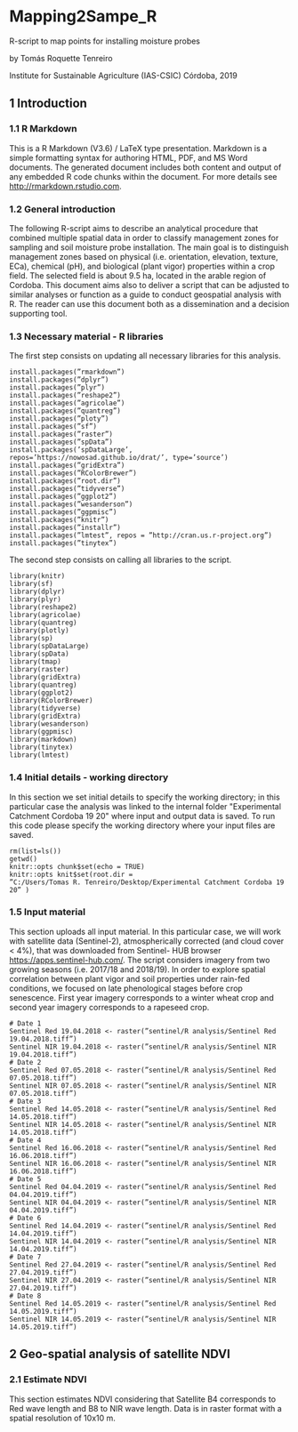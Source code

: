 # Mapping2Sampe_R
R-script to map points for installing moisture probes 

by Tomás Roquette Tenreiro

Institute for Sustainable Agriculture (IAS-CSIC)
Córdoba, 2019

## 1 Introduction

### 1.1 R Markdown

This is a R Markdown (V3.6) / LaTeX type presentation. Markdown is a simple formatting syntax
for authoring HTML, PDF, and MS Word documents. The generated document includes both
content and output of any embedded R code chunks within the document. For more details see
http://rmarkdown.rstudio.com.

### 1.2 General introduction

The following R-script aims to describe an analytical procedure that combined multiple spatial data
in order to classify management zones for sampling and soil moisture probe installation. The main
goal is to distinguish management zones based on physical (i.e. orientation, elevation, texture,
ECa), chemical (pH), and biological (plant vigor) properties within a crop field. The selected field is
about 9.5 ha, located in the arable region of Cordoba. This document aims also to deliver a script
that can be adjusted to similar analyses or function as a guide to conduct geospatial analysis with
R. The reader can use this document both as a dissemination and a decision supporting tool.

### 1.3 Necessary material - R libraries

The first step consists on updating all necessary libraries for this analysis.

```
install.packages(”rmarkdown”)
install.packages(”dplyr”)
install.packages(”plyr”)
install.packages(”reshape2”)
install.packages(”agricolae”)
install.packages(”quantreg”)
install.packages(”ploty”)
install.packages(”sf”)
install.packages(”raster”)
install.packages(”spData”)
install.packages(’spDataLarge’, repos=’https://nowosad.github.io/drat/’, type=’source’)
install.packages(”gridExtra”)
install.packages(”RColorBrewer”)
install.packages(”root.dir”)
install.packages(”tidyverse”)
install.packages(”ggplot2”)
install.packages(”wesanderson”)
install.packages(”ggpmisc”)
install.packages(”knitr”)
install.packages(”installr”)
install.packages(”lmtest”, repos = ”http://cran.us.r-project.org”)
install.packages(”tinytex”)
```

The second step consists on calling all libraries to the script.
```
library(knitr)
library(sf)
library(dplyr)
library(plyr)
library(reshape2)
library(agricolae)
library(quantreg)
library(plotly)
library(sp)
library(spDataLarge)
library(spData)
library(tmap)
library(raster)
library(gridExtra)
library(quantreg)
library(ggplot2)
library(RColorBrewer)
library(tidyverse)
library(gridExtra)
library(wesanderson)
library(ggpmisc)
library(markdown)
library(tinytex)
library(lmtest)
```
### 1.4 Initial details - working directory

In this section we set initial details to specify the working directory; in this particular case the analysis
was linked to the internal folder "Experimental Catchment Cordoba 19 20" where input and output
data is saved. To run this code please specify the working directory where your input files are saved.

```
rm(list=ls())
getwd()
knitr::opts chunk$set(echo = TRUE)
knitr::opts knit$set(root.dir =
”C:/Users/Tomas R. Tenreiro/Desktop/Experimental Catchment Cordoba 19 20” )
```

### 1.5 Input material

This section uploads all input material. In this particular case, we will work with satellite data
(Sentinel-2), atmospherically corrected (and cloud cover < 4%), that was downloaded from Sentinel-
HUB browser https://apps.sentinel-hub.com/. The script considers imagery from two growing seasons
(i.e. 2017/18 and 2018/19). In order to explore spatial correlation between plant vigor and soil
properties under rain-fed conditions, we focused on late phenological stages before crop senescence.
First year imagery corresponds to a winter wheat crop and second year imagery corresponds to a
rapeseed crop.

```
# Date 1
Sentinel Red 19.04.2018 <- raster(”sentinel/R analysis/Sentinel Red 19.04.2018.tiff”)
Sentinel NIR 19.04.2018 <- raster(”sentinel/R analysis/Sentinel NIR 19.04.2018.tiff”)
# Date 2
Sentinel Red 07.05.2018 <- raster(”sentinel/R analysis/Sentinel Red 07.05.2018.tiff”)
Sentinel NIR 07.05.2018 <- raster(”sentinel/R analysis/Sentinel NIR 07.05.2018.tiff”)
# Date 3
Sentinel Red 14.05.2018 <- raster(”sentinel/R analysis/Sentinel Red 14.05.2018.tiff”)
Sentinel NIR 14.05.2018 <- raster(”sentinel/R analysis/Sentinel NIR 14.05.2018.tiff”)
# Date 4
Sentinel Red 16.06.2018 <- raster(”sentinel/R analysis/Sentinel Red 16.06.2018.tiff”)
Sentinel NIR 16.06.2018 <- raster(”sentinel/R analysis/Sentinel NIR 16.06.2018.tiff”)
# Date 5
Sentinel Red 04.04.2019 <- raster(”sentinel/R analysis/Sentinel Red 04.04.2019.tiff”)
Sentinel NIR 04.04.2019 <- raster(”sentinel/R analysis/Sentinel NIR 04.04.2019.tiff”)
# Date 6
Sentinel Red 14.04.2019 <- raster(”sentinel/R analysis/Sentinel Red 14.04.2019.tiff”)
Sentinel NIR 14.04.2019 <- raster(”sentinel/R analysis/Sentinel NIR 14.04.2019.tiff”)
# Date 7
Sentinel Red 27.04.2019 <- raster(”sentinel/R analysis/Sentinel Red 27.04.2019.tiff”)
Sentinel NIR 27.04.2019 <- raster(”sentinel/R analysis/Sentinel NIR 27.04.2019.tiff”)
# Date 8
Sentinel Red 14.05.2019 <- raster(”sentinel/R analysis/Sentinel Red 14.05.2019.tiff”)
Sentinel NIR 14.05.2019 <- raster(”sentinel/R analysis/Sentinel NIR 14.05.2019.tiff”)
```

## 2 Geo-spatial analysis of satellite NDVI

### 2.1 Estimate NDVI

This section estimates NDVI considering that Satellite B4 corresponds to Red wave length and B8
to NIR wave length. Data is in raster format with a spatial resolution of 10x10 m.






